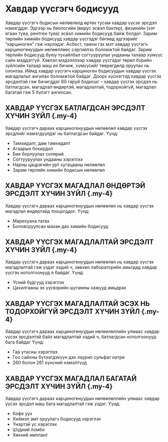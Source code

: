 # Хавдар үүсгэгч бодисууд

Хавдар үүсгэгч бодисын нөлөөлөлд өртөх тусам хавдар үүсэх эрсдэл нэмэгддэг. Эдгээр нь биологийн (вирус эсвэл бактер), физикийн (хэт ягаан туяа, рентген туяа) эсвэл химийн бодисууд байж болдог. Зарим төрлийн химийн бодисууд хавдар үүсгэдэг бөгөөд эдгээрийг “карциноген” гэж нэрлэдэг. Асбест, тамхи гэх мэт хавдар үүсгэгч карциногенуудын нөлөөллөөс сэргийлэх боломжтой байдаг. Зарим төрлийн бодисууд буюу тухайлбал согтууруулах ундааны талаар хүмүүс сайн мэддэггүй. 
Хэвлэл мэдээллээр хавдар үүсгэдэг төрөл бүрийн зүйлсийн талаар маш их бичиж, хүмүүсийг төөрөгдөлд оруулах нь олонтаа. Иймд хавдар үүсгэгч карциноген бодисуудын хавдар үүсгэх магадлалыг ангилах боломжтой байдаг. Доорх хүснэгтэд хавдар үүсгэх эрсдэлтэй гэж бичигддэг 60 гаруй бодисыг – хавдар үүсгэх эрсдэл нь батлагдсан, магадлал өндөртэй, магадлалтай, тодорхойгүй, магадлал багатай гэж 5 бүлэгт ангилсан.

## ХАВДАР ҮҮСГЭХ БАТЛАГДСАН ЭРСДЭЛТ ХҮЧИН ЗҮЙЛ {.my-4}

Хавдар үүсгэгч дараах карциногенуудын нөлөөлөл хавдар үүсгэх эрсдлийг нэмэгдүүлдэг нь батлагдсан байдаг. Үүнд:

- Тамхидалт, дам тамхидалт
- Агаарын бохирдол
- Бие борлуулах солярий
- Согтууруулах ундааны хэрэглээ
- Нарны цацрагийн урт хугацааны нөлөөлөл
- Зарим төрлийн химийн бодисын нөлөөлөл


## ХАВДАР ҮҮСГЭХ МАГАДЛАЛ ӨНДӨРТЭЙ ЭРСДЭЛТ ХҮЧИН ЗҮЙЛ {.my-4}

Хавдар үүсгэгч дараах карциногенуудын нөлөөлөл нь хавдар үүсгэх магадлал өндөртэйд тооцогддог. Үүнд:

- Марихуана татах
- Боловсруулсан махан дах химийн бодисууд

## ХАВДАР ҮҮСГЭХ МАГАДЛАЛТАЙ ЭРСДЭЛТ ХҮЧИН ЗҮЙЛ {.my-4}

Хавдар үүсгэгч дараах карциногенуудын нөлөөлөл нь хавдар үүсгэх магадлалтай гэж үздэг хэдий ч,  зөвхөн лабораторийн амьтдад хавдар үүсгэх нотолгоонууд л байдаг. Үүнд:

- Үсний будгууд хэрэглэх
- Цахилгааны эх үүсвэрийн шугамны хажууд амьдрах

## ХАВДАР ҮҮСГЭХ МАГАДЛАЛТАЙ ЭСЭХ НЬ ТОДОРХОЙГҮЙ ЭРСДЭЛТ ХҮЧИН ЗҮЙЛ {.my-4}

Хавдар үүсгэгч дараах карциногенуудын нөлөөлөллийн улмаас хавдар үүсэх эрсдэлтэй байх магадлалтай хэдий ч, батлагдсан нотолгоонууд бага байдаг Үүнд:

- Гар утасны хэрэглээ
- Гоо сайхны бүтээгдэхүүн дэх лаурил сульфат натри 
- 260 болон 261 хүнсний нэмэлтүүд

## ХАВДАР ҮҮСГЭХ МАГАДЛАЛ БАГАТАЙ ЭРСДЭЛТ ХҮЧИН ЗҮЙЛ {.my-4}

Хавдар үүсгэгч дараах карциногенуудын нөлөөлөллийн улмаас хавдар үүсэх эрсдэл маш бага магадлалтай гэж үздэг. Үүнд:

- Кофе уух
- Хиймэл амт оруулагч бодисууд хэрэглэх
- Үнэртэй ус хэрэглэх
- Шүдний ломбо
- Хөхний имплант
